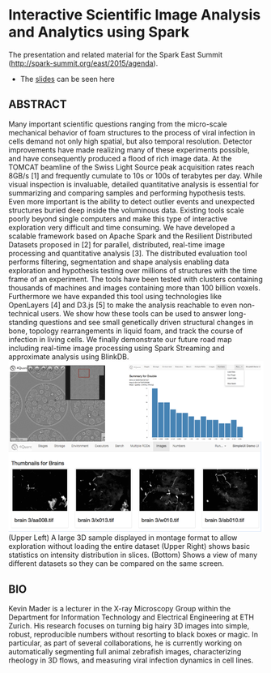 # Interactive Scientific Image Analysis and Analytics using Spark
The presentation and related material for the Spark East Summit (http://spark-summit.org/east/2015/agenda).
- The [slides](https://rawgithub.com/4Quant/spark-east-2015/master/InteractiveAnalysis.html) can be seen here

## ABSTRACT 
Many important scientific questions ranging from the micro-scale mechanical behavior of foam structures to the process of viral infection in cells demand not only high spatial, but also temporal resolution. Detector improvements have made realizing many of these experiments possible, and have consequently produced a flood of rich image data. At the TOMCAT beamline of the Swiss Light Source peak acquisition rates reach 8GB/s [1] and frequently cumulate to 10s or 100s of terabytes per day. While visual inspection is invaluable, detailed quantitative analysis is essential for summarizing and comparing samples and performing hypothesis tests. Even more important is the ability to detect outlier events and unexpected structures buried deep inside the voluminous data. Existing tools scale poorly beyond single computers and make this type of interactive exploration very difficult and time consuming. We have developed a scalable framework based on Apache Spark and the Resilient Distributed Datasets proposed in [2] for parallel, distributed, real-time image processing and quantitative analysis [3]. The distributed evaluation tool performs filtering, segmentation and shape analysis enabling data exploration and hypothesis testing over millions of structures with the time frame of an experiment. The tools have been tested with clusters containing thousands of machines and images containing more than 100 billion voxels. Furthermore we have expanded this tool using technologies like OpenLayers [4] and D3.js [5] to make the analysis reachable to even non-technical users. We show how these tools can be used to answer long-standing questions and see small genetically driven structural changes in bone, topology rearrangements in liquid foam, and track the course of infection in living cells. We finally demonstrate our future road map including real-time image processing using Spark Streaming and approximate analysis using BlinkDB. 
![Figure 1](SparkDemo.png) 
(Upper Left) A large 3D sample displayed in montage format to allow exploration without loading the entire dataset (Upper Right) shows basic statistics on intensity distribution in slices. (Bottom) Shows a view of many different datasets so they can be compared on the same screen.

## BIO
Kevin Mader is a lecturer in the X-ray Microscopy Group within the Department for Information Technology and Electrical Engineering at ETH Zurich. His research focuses on turning big hairy 3D images into simple, robust, reproducible numbers without resorting to black boxes or magic. In particular, as part of several collaborations, he is currently working on automatically segmenting full animal zebrafish images, characterizing rheology in 3D flows, and measuring viral infection dynamics in cell lines.

